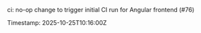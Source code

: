 ci: no-op change to trigger initial CI run for Angular frontend (#76)

Timestamp: 2025-10-25T10:16:00Z
